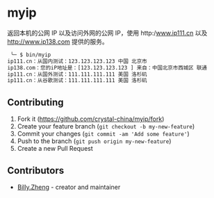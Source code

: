 # myip

返回本机的公网 IP 以及访问外网的公网 IP，使用 http:/www.ip111.cn 以及 http://www.ip138.com 提供的服务。

```sh
 ╰─ $ bin/myip 
ip111.cn：从国内测试：123.123.123.123 中国 北京市
ip138.com：您的iP地址是：[123.123.123.123 ] 来自：中国北京市西城区 联通
ip111.cn：从国外测试：111.111.111.111 美国 洛杉矶
ip111.cn：从谷歌测试：111.111.111.111 美国 洛杉矶
```

## Contributing

1. Fork it (<https://github.com/crystal-china/myip/fork>)
2. Create your feature branch (`git checkout -b my-new-feature`)
3. Commit your changes (`git commit -am 'Add some feature'`)
4. Push to the branch (`git push origin my-new-feature`)
5. Create a new Pull Request

## Contributors

- [Billy.Zheng](https://github.com/zw963) - creator and maintainer
